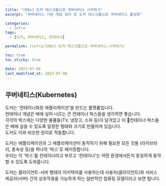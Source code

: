 ```yaml
---
title: "[K8s] 도커 데스크톱으로 쿠버네티스 시작하기"
excerpt: "쿠버네티스 기본 개념 정리 및 도커 데스크톱으로 쿠버네티스 활성화"

categories:
  - Infra
tags:
  - [도커, 쿠버네티스, 컨테이너]

permalink: /infra/[K8s]-도커-데스크톱으로-쿠버네티스-시작하기/

toc: true
toc_sticky: true

date: 2023-07-06
last_modified_at: 2023-07-06
---
```


## 쿠버네티스(Kubernetes)
 
도커는 '컨테이너화된 애플리케이션'을 만드는 플랫폼입니다.  
컨테이너 개념은 배에 실어 나르는 큰 컨테이너 박스들을 생각하면 좋습니다.  
각각의 박스에는 다양한 물품들(TV, 냉장고, 소파 등)이 담겨있고 이 컨테이너 박스들은 배에 실을 수 있도록 일정한 형태와 크기로 만들어져 있습니다.  
도커도 이와 비슷한 원리로 작동합니다.  

도커는 애플리케이션과 그 애플리케이션이 동작하기 위해 필요한 모든 것들 (라이브러리, 종속성 등)을 하나의 '박스'로 패키징합니다.  
우리는 이 '박스'를 컨테이너라고 부르고 '컨테이너'는 어떤 환경에서든지 동일하게 동작할 수 있도록 도와줍니다.  
  
도커는 클라이언트-서버 형태의 아키텍처를 사용하는데 사용자(클라이언트)와 서비스 제공자(서버) 간의 상호작용을 가능하게 하는 일반적인 컴퓨팅 모델이라고 보면 됩니다.






